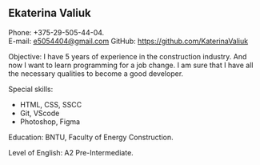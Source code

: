 ## Ekaterina Valiuk

Phone: +375-29-505-44-04.  
E-mail: e5054404@gmail.com
GitHub: https://github.com/KaterinaValiuk

Objective: I have 5 years of experience in the construction industry. And now I want to learn programming for a job change. I am sure that I have all the necessary qualities to become a good developer.

Special skills:

- HTML, CSS, SSCC
- Git, VScode
- Photoshop, Figma

Education: BNTU, Faculty of Energy Construction.

Level of English: А2 Pre-Intermediate.
